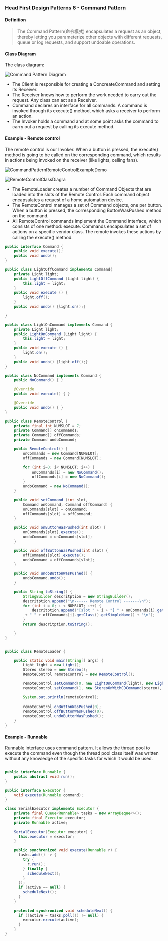### **Head First Design Patterns 6 - Command Pattern**

#### Definition

> The Command Pattern(命令模式) encapsulates a request as an object, thereby letting you parameterize other objects with different requests, queue or log requests, and support undoable operations.


#### Class Diagram

The class diagram:

![Command Pattern Diagram](figures/CommandClassDiagram.png)

* The <C>Client</C> is responsible for creating a <C>ConcreateCommand</C> and setting its <C>Receiver</C>.
* The <C>Receiver</C> knows how to perform the work needed to carry out the request. Any class can act as a <C>Receiver</C>.
* <C>Command</C> declares an interface for all commands. A command is invoked through its <C>execute()</C> method, which asks a receiver to perform an action.
* The <C>Invoker</C> holds a command and at some point asks the command to carry out a request by calling its <C>execute</C> method.


#### Example - Remote control

The remote control is our <C>Invoker</C>. When a button is pressed, the <C>execute()</C> method is going to be called on the corresponding command, which results in actions being invoked on the receiver (like lights, celling fans).

![CommandPatternRemoteControlExampleDemo](figures/CommandPatternRemoteControlExampleDemo.png)


![RemoteControlClassDiagra](figures/RemoteControlClassDiagram.png)


* The <C>RemoteLoader</C> creates a number of <C>Command</C> Objects that are loaded into the slots of the Remote Control. Each command object encapsulates a request of a home automation device.
* The <C>RemoteControl</C> manages a set of <C>Command</C> objects, one per button. When a button is pressed, the corresponding <C>ButtonWasPushed</C> method on the command. 
* All <C>RemoteControl</C> commands implement the <C>Command</C> interface, which consists of one method: <C>execute</C>. <C>Commands</C> encapsulates a set of actions on a specific vendor class. The remote invokes these actions by calling the <C>execute()</C> method.

```Java fct_label="Command"
public interface Command {
    public void execute();
    public void undo();
}

public class LightOffCommand implements Command{
    private Light light;
    public LightOffCommand (Light light) {
        this.light = light;
    }
    public void execute () {
        light.off();
    }
    public void undo() {light.on();}

}

public class LightOnCommand implements Command {
    private Light light;
    public LightOnCommand (Light light) {
        this.light = light;
    }
    public void execute () {
        light.on();
    }
    public void undo() {light.off();}
}

public class NoCommand implements Command {
    public NoCommand() { }

    @Override
    public void execute() { }

    @Override
    public void undo() { }
}

```

```Java fct_label="RemoteControl"
public class RemoteControl {
    private final int NUMSLOT = 7;
    private Command[] onCommands;
    private Command[] offCommands;
    private Command undoCommand;

    public RemoteControl() {
        onCommands = new Command[NUMSLOT];
        offCommands = new Command[NUMSLOT];

        for (int i=0; i< NUMSLOT; i++) {
            onCommands[i] = new NoCommand();
            offCommands[i] = new NoCommand();
        }
        undoCommand = new NoCommand();
    }

    public void setCommand (int slot, 
        Command onCommand, Command offCommand) {
        onCommands[slot] = onCommand;
        offCommands[slot] = offCommand;
    }

    public void onButtonWasPushed(int slot) {
        onCommands[slot].execute();
        undoCommand = onCommands[slot];
    }

    public void offButtonWasPushed(int slot) {
        offCommands[slot].execute();
        undoCommand = offCommands[slot];
    }

    public void undoButtonWasPushed() {
        undoCommand.undo();
    }

    public String toString() {
        StringBuilder descritption = new StringBuilder();
        descritption.append("\n------ Remote Control -------\n");
        for (int i = 0; i < NUMSLOT; i++) {
            descritption.append("[slot " + i + "] " + onCommands[i].getClass().getSimpleName()
         + " " + offCommands[i].getClass().getSimpleName() + "\n");
        }
        return descritption.toString();

    }
}
```

```Java fct_label="RemoteLoader"

public class RemoteLoader {

    public static void main(String[] args) {
        Light light = new Light();
        Stereo stereo = new Stereo();
        RemoteControl remoteControl = new RemoteControl();

        remoteControl.setCommand(0, new LightOnCommand(light), new LightOffCommand(light));
        remoteControl.setCommand(1, new StereoOnWithCDCommand(stereo), new StereoOffWithCDCommand(stereo));

        System.out.println(remoteControl);
        
        remoteControl.onButtonWasPushed(0);
        remoteControl.offButtonWasPushed(0);
        remoteControl.undoButtonWasPushed();
    }
}
```


#### Example - Runnable

Runnable interface uses command pattern. It allows the thread pool to execute the command even though the thread pool class itself was written without any knowledge of the specific tasks for which it would be used.

```Java fct_label="Runnable"

public interface Runnable {
    public abstract void run();
}

public interface Executor {
    void execute(Runnable command);
}

class SerialExecutor implements Executor {
    private final Queue<Runnable> tasks = new ArrayDeque<>();
    private final Executor executor;
    private Runnable active;
 
    SerialExecutor(Executor executor) {
      this.executor = executor;
    }

    public synchronized void execute(Runnable r) {
      tasks.add(() -> {
        try {
          r.run();
        } finally {
          scheduleNext();
        }
      });
      if (active == null) {
        scheduleNext();
      }
    }
 
    protected synchronized void scheduleNext() {
      if ((active = tasks.poll()) != null) {
        executor.execute(active);
      }
    }
}

```